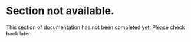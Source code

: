 
# Section not available.

This section of documentation has not been completed yet. Please check back later